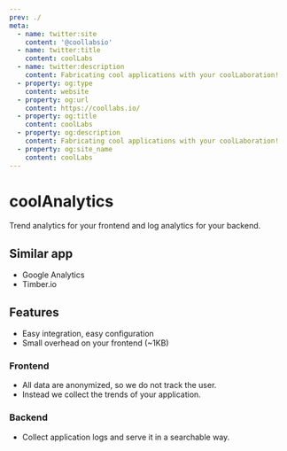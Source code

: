 ```yaml
---
prev: ./
meta:
  - name: twitter:site
    content: '@coollabsio'
  - name: twitter:title
    content: coolLabs
  - name: twitter:description
    content: Fabricating cool applications with your coolLaboration!
  - property: og:type
    content: website
  - property: og:url
    content: https://coollabs.io/
  - property: og:title
    content: coolLabs
  - property: og:description
    content: Fabricating cool applications with your coolLaboration!
  - property: og:site_name
    content: coolLabs
---
```


# coolAnalytics 
Trend analytics for your frontend and log analytics for your backend.

## Similar app
- Google Analytics
- Timber.io

## Features
- Easy integration, easy configuration
- Small overhead on your frontend (~1KB)

### Frontend
- All data are anonymized, so we do not track the user.
- Instead we collect the trends of your application.

### Backend
- Collect application logs and serve it in a searchable way. 
